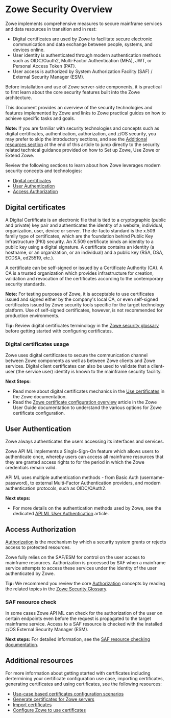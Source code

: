 # Zowe Security Overview

Zowe implements comprehensive measures to secure mainframe services and data resources in transition and in rest:

- Digital certificates are used by Zowe to facilitate secure electronic communication and data exchange between people, systems, and devices online.
- User identity is authenticated through modern authentication methods such as OIDC/Oauth2, Multi-Factor Authentication (MFA), JWT, or Personal Access Token (PAT).
- User access is authorized by System Authorization Facility (SAF) / External Security Manager (ESM).

Before installation and use of Zowe server-side components, it is practical to first learn about the core security features built into the Zowe architecture.

This document provides an overview of the security technologies and features implemented by Zowe and links to Zowe practical guides on how to achieve specific tasks and goals.    

**Note:** If you are familiar with security technologies and concepts such as digital certificates, authentication, authorization, and z/OS security, 
you may prefer to skip the introductory sections, and see the [Additional resources section](#additional-resources) at the end of this article
to jump directly to the security related technical guidance provided on how to Set up Zowe, Use Zowe or Extend Zowe.

Review the following sections to learn about how Zowe leverages modern security concepts and technologies:
  - [Digital certificates](#digital-certificates)
  - [User Authentication](#user-authentication)
  - [Access Authorization](#access-authorization)
  
## Digital certificates

A Digital Certificate is an electronic file that is tied to a cryptographic (public and private) key pair and authenticates the identity of a website, individual, organization, user, device or server.
The de-facto standard is the x.509 family type of certificates, which are the foundation behind Public Key Infrastructure (PKI) security.
An X.509 certificate binds an identity to a public key using a digital signature.
A certificate contains an identity (a hostname, or an organization, or an individual) and a public key (RSA, DSA, ECDSA, ed25519, etc.).

A certificate can be self-signed or issued by a Certificate Authority (CA). A CA is a trusted organization which provides infrastructure for creation, validation and revocation of the certificates according to the contemporary security standards.

**Note:** 
For testing purposes of Zowe, it is acceptable to use certificates issued and signed either by the company's local CA, or even self-signed certificates issued by Zowe security tools specific for the target technology platform.
Use of self-signed certificates, however, is not recommended for production environments.

**Tip:** Review digital certificates terminology in the [Zowe security glossary](../appendix/zowe-security-glossary#certificate-concepts) before getting started with configuring certificates.

### Digital certificates usage
Zowe uses digital certificates to secure the communication channel between Zowe components as well as between Zowe clients and Zowe services. Digital client certificates can also be used to validate that a client-user (the service user) identity is known to the mainframe security facility.   

**Next Steps:**
- Read more about digital certificates mechanics in the [Use certificates](../user-guide/use-certificates.md) in the Zowe documentation.
- Read the [Zowe certificate configuration overview](../user-guide/configure-certificates.md) article in the Zowe User Guide documentation to understand the various options for Zowe certificate configuration.

## User Authentication
Zowe always authenticates the users accessing its interfaces and services. 

Zowe API ML implements a Singls-Sign-On feature which allows users to authenticate once, whereby users can access all mainframe resources that they are granted access rights to for the period in which the Zowe credentials remain valid.

API ML uses multiple authentication methods - from Basic Auth (username-password), to external Multi-Factor Authentication providers, and modern authentication protocols, such as OIDC/OAuth2.    

**Next steps:**
- For more details on the authentication methods used by Zowe, see the dedicated [API ML User Authentication](./zowe-security-authentication.md) article.    

## Access Authorization
[Authorization](https://en.wikipedia.org/wiki/Authorization "Authorization refers to the mechanism of granting specific permissions to users for accessing particular resources or functions.") is the mechanism by which a security system grants or rejects access to protected resources.

Zowe fully relies on the SAF/ESM for control on the user access to mainframe resources. Authorization is processed by SAF when a mainframe service attempts to access these services under the identity of the user authenticated by Zowe.

**Tip:**
We recommend you review the core [Authorization](https://en.wikipedia.org/wiki/Authorization "Is any mechanism by which a system grants or revokes the right to access some data or perform some action.") concepts by reading the 
related topics in the [Zowe Security Glossary](../appendix/zowe-security-glossary).

### SAF resource check
In some cases Zowe API ML can check for the authorization of the user on certain endpoints even before the request is propagated to the target mainframe service.
Access to a SAF resource is checked with the installed z/OS External Security Manager (ESM).

**Next steps:**
For detailed information, see the [SAF resource checking documentation](../user-guide/api-mediation/api-gateway-configuration#saf-resource-checking).

## Additional resources
For more information about getting started with certificates including dertermining your certificate configuration use case, importing certificates, generating certificates and using certificates, see the following resources:  

- [Use-case based certificates configuration scenarios](../user-guide/certificate-configuration-scenarios.md)
- [Generate certificates for Zowe servers](../user-guide/generate-certificates.md)
- [Import certificates](../user-guide/import-certificates.md)
- [Configure Zowe to use certificates](../user-guide/configure-certificates.md)

